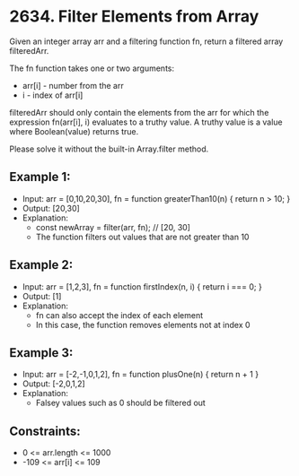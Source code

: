 # 2634. Filter Elements from Array

Given an integer array arr and a filtering function fn, return a filtered array filteredArr.

The fn function takes one or two arguments:
- arr[i] - number from the arr
- i - index of arr[i]

filteredArr should only contain the elements from the arr for which the expression fn(arr[i], i) evaluates to a truthy value. A truthy value is a value where Boolean(value) returns true.

Please solve it without the built-in Array.filter method.

## Example 1:

- Input: arr = [0,10,20,30], fn = function greaterThan10(n) { return n > 10; }
- Output: [20,30]
- Explanation:
    - const newArray = filter(arr, fn); // [20, 30]
    - The function filters out values that are not greater than 10

## Example 2:

- Input: arr = [1,2,3], fn = function firstIndex(n, i) { return i === 0; }
- Output: [1]
- Explanation:
    - fn can also accept the index of each element
    - In this case, the function removes elements not at index 0

## Example 3:

- Input: arr = [-2,-1,0,1,2], fn = function plusOne(n) { return n + 1 }
- Output: [-2,0,1,2]
- Explanation:
    - Falsey values such as 0 should be filtered out
 

## Constraints:

- 0 <= arr.length <= 1000
- -109 <= arr[i] <= 109